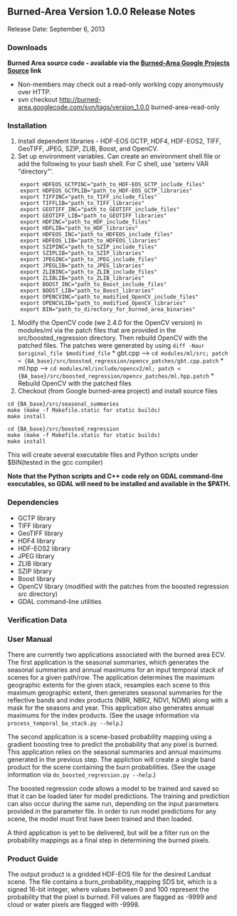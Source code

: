 ## Burned-Area Version 1.0.0 Release Notes ##
Release Date: September 6, 2013

### Downloads ###
**Burned Area source code - available via the [Burned-Area Google Projects Source](http://code.google.com/p/burned-area/source/checkout) link**

  * Non-members may check out a read-only working copy anonymously over HTTP.
  * svn checkout http://burned-area.googlecode.com/svn/tags/version_1.0.0 burned-area-read-only

### Installation ###
  1. Install dependent libraries - HDF-EOS GCTP, HDF4, HDF-EOS2, TIFF, GeoTIFF, JPEG, SZIP, ZLIB, Boost, and OpenCV.
  1. Set up environment variables.  Can create an environment shell file or add the following to your bash shell.  For C shell, use 'setenv VAR "directory"'.
```
    export HDFEOS_GCTPINC="path_to_HDF-EOS_GCTP_include_files"
    export HDFEOS_GCTPLIB="path_to_HDF-EOS_GCTP_libraries"
    export TIFFINC="path_to_TIFF_include_files"
    export TIFFLIB="path_to_TIFF_libraries"
    export GEOTIFF_INC="path_to_GEOTIFF_include_files"
    export GEOTIFF_LIB="path_to_GEOTIFF_libraries"
    export HDFINC="path_to_HDF_include_files"
    export HDFLIB="path_to_HDF_libraries"
    export HDFEOS_INC="path_to_HDFEOS_include_files"
    export HDFEOS_LIB="path_to_HDFEOS_libraries"
    export SZIPINC="path_to_SZIP_include_files"
    export SZIPLIB="path_to_SZIP_libraries"
    export JPEGINC="path_to_JPEG_include_files"
    export JPEGLIB="path_to_JPEG_libraries"
    export ZLIBINC="path_to_ZLIB_include_files"
    export ZLIBLIB="path_to_ZLIB_libraries"
    export BOOST_INC="path_to_Boost_include_files"
    export BOOST_LIB="path_to_Boost_libraries"
    export OPENCVINC="path_to_modified_OpenCV_include_files"
    export OPENCVLIB="path_to_modified_OpenCV_libraries"
    export BIN="path_to_directory_for_burned_area_binaries"
```
  1. Modify the OpenCV code (we 2.4.0 for the OpenCV version) in modules/ml via the patch files that are provided in the src/boosted\_regression directory.  Then rebuild OpenCV with the patched files.  The patches were generated by using `diff -Naur $original_file $modified_file`
    * gbt.cpp  --> `cd modules/ml/src; patch < {BA_base}/src/boosted_regression/opencv_patches/gbt.cpp.patch`
    * ml.hpp  --> `cd modules/ml/include/opencv2/ml; patch < {BA_base}/src/boosted_regression/opencv_patches/ml.hpp.patch`
    * Rebuild OpenCV with the patched files
  1. Checkout (from Google burned-area project) and install source files
```
cd {BA_base}/src/seasonal_summaries
make (make -f Makefile.static for static builds)
make install

cd {BA_base}/src/boosted_regression
make (make -f Makefile.static for static builds)
make install
```
This will create several executable files and Python scripts under $BIN(tested in the gcc compiler)

**Note that the Python scripts and C++ code rely on GDAL command-line executables, so GDAL will need to be installed and available in the $PATH.**

### Dependencies ###
  * GCTP library
  * TIFF library
  * GeoTIFF library
  * HDF4 library
  * HDF-EOS2 library
  * JPEG library
  * ZLIB library
  * SZIP library
  * Boost library
  * OpenCV library (modified with the patches from the boosted regression src directory)
  * GDAL command-line utilities

### Verification Data ###

### User Manual ###
There are currently two applications associated with the burned area ECV.  The first application is the seasonal summaries, which generates the seasonal summaries and annual maximums for an input temporal stack of scenes for a given path/row.  The application determines the maximum geographic extents for the given stack, resamples each scene to this maximum geographic extent, then generates seasonal summaries for the reflective bands and index products (NBR, NBR2, NDVI, NDMI) along with a mask for the seasons and year.  This application also generates annual maximums for the index products.  (See the usage information via `process_temporal_ba_stack.py --help`.)

The second application is a scene-based probability mapping using a gradient boosting tree to predict the probability that any pixel is burned.  This application relies on the seasonal summaries and annual maximums generated in the previous step.  The appliction will create a single band product for the scene containing the burn probabilities.  (See the usage information via `do_boosted_regression.py --help`.)

The boosted regression code allows a model to be trained and saved so that it can be loaded later for model predictions.  The training and prediction can also occur during the same run, depending on the input parameters provided in the parameter file.  In order to run model predictions for any scene, the model must first have been trained and then loaded.

A third application is yet to be delivered, but will be a filter run on the probability mappings as a final step in determining the burned pixels.

### Product Guide ###
The output product is a gridded HDF-EOS file for the desired Landsat scene.  The file contains a burn\_probability\_mapping SDS bit, which is a signed 16-bit integer, where values between 0 and 100 represent the probability that the pixel is burned.  Fill values are flagged as -9999 and cloud or water pixels are flagged with -9998.